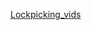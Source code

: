 [Lockpicking_vids](https://www.youtube.com/watch?v=w5oaOx0aZ18&list=PLbKPIP1Z22Hc3CtqS1ThoQ3EVuFXo7tfS&pp=gAQB)